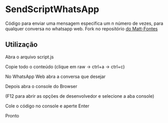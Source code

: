 # SendScriptWhatsApp

Código para enviar uma mensagem especifica um n número de vezes, para qualquer
conversa no whatsapp web.
Fork no repositório [do Matt-Fontes](https://github.com/Matt-Fontes/SendScriptWhatsApp)

## Utilização

Abra o arquivo script.js

Copie todo o conteúdo (clique em raw -> ctrl+a -> ctrl+c)

No WhatsApp Web abra a conversa que desejar

Depois abra o console do Browser

(F12 para abrir as opções de desenvolvedor e selecione a aba console)

Cole o código no console e aperte Enter

Pronto
